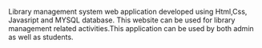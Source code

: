Library management system web application developed  using Html,Css, Javasript and MYSQL database. This website can be used for library management related activities.This application can be used by both admin as well as students.
